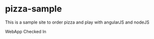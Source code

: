 # pizza-sample
This is a sample site to order pizza and play with angularJS and nodeJS

WebApp Checked In
